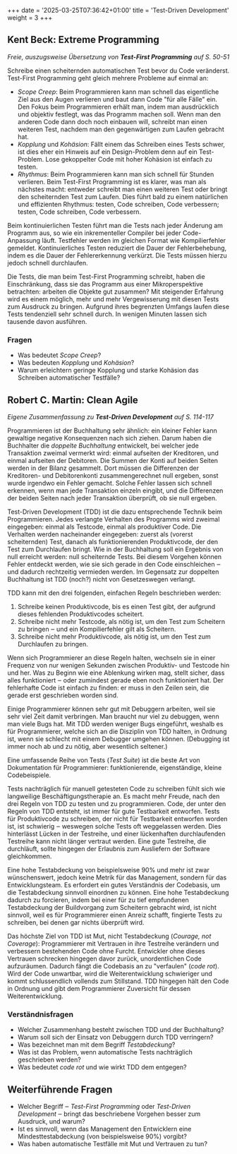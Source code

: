 +++
date = '2025-03-25T07:36:42+01:00'
title = 'Test-Driven Development'
weight = 3
+++

## Kent Beck: Extreme Programming

_Freie, auszugsweise Übersetzung von **Test-First Programming** auf S. 50-51_

Schreibe einen scheiternden automatischen Test bevor du Code veränderst.
Test-First Programming geht gleich mehrere Probleme auf einmal an:

- _Scope Creep_: Beim Programmieren kann man schnell das eigentliche Ziel aus
  den Augen verlieren und baut dann Code "für alle Fälle" ein. Den Fokus beim
  Programmieren erhält man, indem man ausdrücklich und objektiv festlegt, was
  das Programm machen soll. Wenn man den anderen Code dann doch noch einbauen
  will, schreibt man einen weiteren Test, nachdem man den gegenwärtigen zum
  Laufen gebracht hat.
- _Kopplung_ und _Kohäsion_: Fällt einem das Schreiben eines Tests schwer, ist
  dies eher ein Hinweis auf ein Design-Problem denn auf ein Test-Problem. Lose
  gekoppelter Code mit hoher Kohäsion ist einfach zu testen.
- _Rhythmus_: Beim Programmieren kann man sich schnell für Stunden verlieren.
  Beim Test-First Programming ist es klarer, was man als nächstes macht:
  entweder schreibt man einen weiteren Test oder bringt den scheiternden Test
  zum Laufen. Dies führt bald zu einem natürlichen und effizienten Rhythmus:
  testen, Code schreiben, Code verbessern; testen, Code schreiben, Code
  verbessern.

Beim kontinuierlichen Testen führt man die Tests nach jeder Änderung am
Programm aus, so wie ein inkrementeller Compiler bei jeder Code-Anpassung läuft.
Testfehler werden im gleichen Format wie Kompilierfehler gemeldet.
Kontinuierliches Testen reduziert die Dauer der Fehlerbehebung, indem es die
Dauer der Fehlererkennung verkürzt. Die Tests müssen hierzu jedoch schnell
durchlaufen.

Die Tests, die man beim Test-First Programming schreibt, haben die
Einschränkung, dass sie das Programm aus einer Mikroperspektive betrachten:
arbeiten die Objekte gut zusammen? Mit steigender Erfahrung wird es einem
möglich, mehr und mehr Vergewisserung mit diesen Tests zum Ausdruck zu bringen.
Aufgrund ihres begrenzten Umfangs laufen diese Tests tendenziell sehr schnell
durch. In wenigen Minuten lassen sich tausende davon ausführen.

### Fragen

- Was bedeutet _Scope Creep_?
- Was bedeuten _Kopplung_ und _Kohäsion_?
- Warum erleichtern geringe Kopplung und starke Kohäsion das Schreiben
  automatischer Testfälle?

## Robert C. Martin: Clean Agile

_Eigene Zusammenfassung zu **Test-Driven Development** auf S. 114-117_

Programmieren ist der Buchhaltung sehr ähnlich: ein kleiner Fehler kann
gewaltige negative Konsequenzen nach sich ziehen. Darum haben die Buchhalter
die _doppelte Buchhaltung_ entwickelt, bei welcher jede Transaktion zweimal
vermerkt wird: einmal aufseiten der Kreditoren, und einmal aufseiten der
Debitoren. Die Summen der Konti auf beiden Seiten werden in der Bilanz
gesammelt. Dort müssen die Differenzen der Kreditoren- und Debitorenkonti
zusammengerechnet null ergeben, sonst wurde irgendwo ein Fehler gemacht. Solche
Fehler lassen sich schnell erkennen, wenn man jede Transaktion einzeln eingibt,
und die Differenzen der beiden Seiten nach jeder Transaktion überprüft, ob sie
null ergeben.

Test-Driven Development (TDD) ist die dazu entsprechende Technik beim
Programmieren. Jedes verlangte Verhalten des Programms wird zweimal eingegeben:
einmal als Testcode, einmal als produktiver Code. Die Verhalten werden
nacheinander eingegeben: zuerst als (vorerst scheiternden) Test, danach
als funktionierenden Produktivcode, der den Test zum Durchlaufen bringt. Wie in
der Buchhaltung soll ein Ergebnis von null erreicht werden: null scheiternde
Tests. Bei diesem Vorgehen können Fehler entdeckt werden, wie sie sich gerade
in den Code einschleichen ‒ und dadurch rechtzeitig vermieden werden. Im
Gegensatz zur doppelten Buchhaltung ist TDD (noch?) nicht von Gesetzeswegen
verlangt.

TDD kann mit den drei folgenden, einfachen Regeln beschrieben werden:

1. Schreibe keinen Produktivcode, bis es einen Test gibt, der aufgrund dieses
   fehlenden Produktivcodes scheitert.
2. Schreibe nicht mehr Testcode, als nötig ist, um den Test zum Scheitern zu
   bringen ‒ und ein Kompilierfehler gilt als Scheitern.
3. Schreibe nicht mehr Produktivcode, als nötig ist, um den Test zum Durchlaufen
   zu bringen.

Wenn sich Programmierer an diese Regeln halten, wechseln sie in einer Frequenz
von nur wenigen Sekunden zwischen Produktiv- und Testcode hin und her. Was zu
Beginn wie eine Ablenkung wirken mag, stellt sicher, dass alles funktioniert ‒
oder zumindest gerade eben noch funktioniert hat. Der fehlerhafte Code ist
einfach zu finden: er muss in den Zeilen sein, die gerade erst geschrieben
worden sind.

Einige Programmierer können sehr gut mit Debuggern arbeiten, weil sie sehr viel
Zeit damit verbringen. Man braucht nur viel zu debuggen, wenn man viele Bugs
hat. Mit TDD werden weniger Bugs eingeführt, weshalb es für Programmierer,
welche sich an die Disziplin von TDD halten, in Ordnung ist, wenn sie schlecht
mit einem Debugger umgehen können. (Debugging ist immer noch ab und zu nötig,
aber wesentlich seltener.)

Eine umfassende Reihe von Tests (_Test Suite_) ist die beste Art von
Dokumentation für Programmierer: funktionierende, eigenständige, kleine
Codebeispiele.

Tests nachträglich für manuell getesteten Code zu schreiben fühlt sich wie
langweilige Beschäftigungstherapie an. Es macht mehr Freude, nach den drei
Regeln von TDD zu testen und zu programmieren. Code, der unter den Regeln von
TDD entsteht, ist immer für gute Testbarkeit entworfen. Tests für Produktivcode
zu schreiben, der nicht für Testbarkeit entworfen worden ist, ist schwierig ‒
weswegen solche Tests oft weggelassen werden. Dies hinterlässt Lücken in der
Testreihe, und einer lückenhaften durchlaufenden Testreihe kann nicht länger
vertraut werden. Eine gute Testreihe, die durchläuft, sollte hingegen der
Erlaubnis zum Ausliefern der Software gleichkommen.

Eine hohe Testabdeckung von beispielsweise 90% und mehr ist zwar wünschenswert,
jedoch keine Metrik für das Management, sondern für das Entwicklungsteam. Es
erfordert ein gutes Verständnis der Codebasis, um die Testabdeckung sinnvoll
einordnen zu können. Eine hohe Testabdeckung dadurch zu forcieren, indem bei
einer für zu tief empfundenen Testabdeckung der Buildvorgang zum Scheitern
gebracht wird, ist nicht sinnvoll, weil es für Programmierer einen Anreiz
schafft, fingierte Tests zu schreiben, bei denen gar nichts überprüft wird.

Das höchste Ziel von TDD ist Mut, nicht Testabdeckung (_Courage, not
Coverage_): Programmierer mit Vertrauen in ihre Testreihe verändern und
verbessern bestehenden Code ohne Furcht. Entwickler ohne dieses Vertrauen
schrecken hingegen davor zurück, unordentlichen Code aufzuräumen. Dadurch fängt
die Codebasis an zu "verfaulen" (_code rot_). Wird der Code unwartbar, wird die
Weiterentwicklung schwieriger und kommt schlussendlich vollends zum Stillstand.
TDD hingegen hält den Code in Ordnung und gibt dem Programmierer Zuversicht für
dessen Weiterentwicklung.

### Verständnisfragen

- Welcher Zusammenhang besteht zwischen TDD und der Buchhaltung?
- Warum soll sich der Einsatz von Debuggern durch TDD verringern?
- Was bezeichnet man mit dem Begriff _Testabdeckung_?
- Was ist das Problem, wenn automatische Tests nachträglich geschrieben werden?
- Was bedeutet _code rot_ und wie wirkt TDD dem entgegen?

## Weiterführende Fragen

- Welcher Begriff ‒ _Test-First Programming_ oder _Test-Driven Development_ ‒
  bringt das beschriebene Vorgehen besser zum Ausdruck, und warum?
- Ist es sinnvoll, wenn das Management den Entwicklern eine
  Mindesttestabdeckung (von beispielsweise 90%) vorgibt?
- Was haben automatische Testfälle mit Mut und Vertrauen zu tun?
